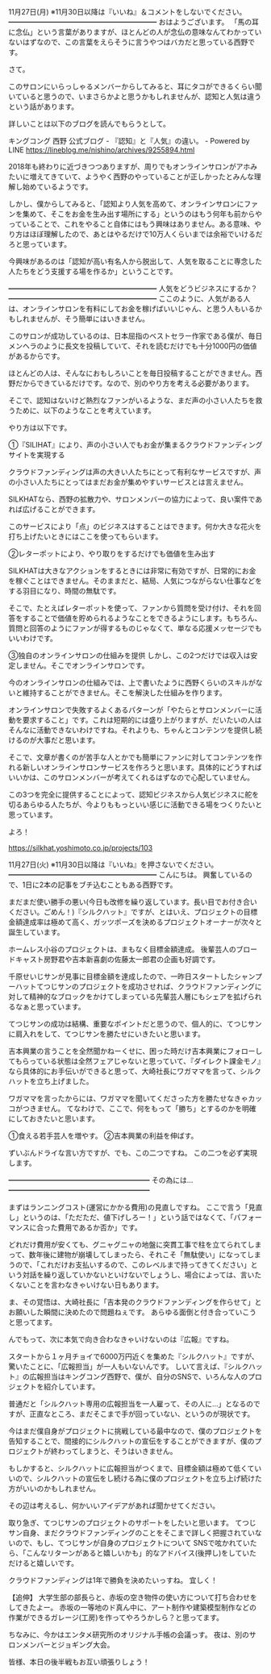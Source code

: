 11月27日(月) ※11月30日以降は『いいね』＆コメントをしないでください。
━━━━━━━━━━━━━━━━━━━━━
おはようございます。
「馬の耳に念仏」という言葉がありますが、ほとんどの人が念仏の意味なんてわかっていないはずなので、この言葉をえらそうに言うやつはバカだと思っている西野です。

さて。

このサロンにいらっしゃるメンバーからしてみると、耳にタコができるくらい聞いていると思うので、いまさらかよと思うかもしれませんが、認知と人気は違うという話があります。

詳しいことは以下のブログを読んでもらうとして。

キングコング 西野 公式ブログ - 『認知』と『人気』の違い。 - Powered by LINE https://lineblog.me/nishino/archives/9255894.html

2018年も終わりに近づきつつありますが、周りでもオンラインサロンがアホみたいに増えてきていて、ようやく西野のやっていることが正しかったとみんな理解し始めているようです。

しかし、僕からしてみると、「認知より人気を高めて、オンラインサロンにファンを集めて、そこをお金を生み出す場所にする」というのはもう何年も前からやっていることで、これをやること自体にはもう興味はありません。ある意味、やり方はほぼ理解したので、あとはやるだけで10万人くらいまでは余裕でいけるだろと思っています。

今興味があるのは「認知が高い有名人から脱出して、人気を取ることに専念した人たちをどう支援する場を作るか」ということです。

━━━━━━━━━━━━━━━━━━━━━
人気をどうビジネスにするか？
━━━━━━━━━━━━━━━━━━━━━
ここのように、人気がある人は、オンラインサロンを有料にしてお金を稼げばいいじゃん、と思う人もいるかもしれませんが、そう簡単にはいきません。

このサロンが成功しているのは、日本屈指のベストセラー作家である僕が、毎日メンヘラのように長文を投稿していて、それを読むだけでも十分1000円の価値があるからです。

ほとんどの人は、そんなにおもしろいことを毎日投稿することができません。西野だからできているだけです。なので、別のやり方を考える必要があります。

そこで、認知はないけど熱烈なファンがいるような、まだ声の小さい人たちを救うために、以下のようなことを考えています。

やり方は以下です。

①『SILIHAT』により、声の小さい人でもお金が集まるクラウドファンディングサイトを実現する

クラウドファンディングは声の大きい人たちにとって有利なサービスですが、声の小さい人たちにとってはまだお金が集めやすいサービスとは言えません。

SILKHATなら、西野の拡散力や、サロンメンバーの協力によって、良い案件であれば広げることができます。

このサービスにより「点」のビジネスはすることはできます。何か大きな花火を打ち上げたいときにはここを使ってもらいます。

②レターポットにより、やり取りをするだけでも価値を生み出す

SILKHATは大きなアクションをするときには非常に有効ですが、日常的にお金を稼ぐことはできません。そのままだと、結局、人気につながらない仕事などをする羽目になり、時間の無駄です。

そこで、たとえばレターポットを使って、ファンから質問を受け付け、それを回答をすることで価値を貯められるようなことをできるようにします。もちろん、質問と回答のようにファンが得するものじゃなくて、単なる応援メッセージでもいいわけです。

③独自のオンラインサロンの仕組みを提供
しかし、この2つだけでは収入は安定しません。そこでオンラインサロンです。

今のオンラインサロンの仕組みでは、上で書いたように西野くらいのスキルがないと維持することができません。そこを解決した仕組みを作ります。

オンラインサロンで失敗するよくあるパターンが「やたらとサロンメンバーに活動を要求すること」です。これは短期的には盛り上がりますが、だいたいの人はそんなに活動できないわけですね。それよりも、ちゃんとコンテンツを提供し続けるのが大事だと思います。

そこで、文章が書くのが苦手な人とかでも簡単にファンに対してコンテンツを作れる新しいオンラインサロンサービスを作ろうと思います。具体的にどうすればいいかは、このサロンメンバーが考えてくれるはずなので心配していません。

この3つを完全に提供することによって、認知ビジネスから人気ビジネスに舵を切るあらゆる人たちが、今よりももっといい感じに活動できる場をつくりたいと思っています。

よろ！

https://silkhat.yoshimoto.co.jp/projects/103

11月27日(火) ※11月30日以降は『いいね』を押さないでください。
━━━━━━━━━━━━━━━━━━━━━
こんにちは。
興奮しているので、1日に2本の記事をブチ込むこともある西野です。

まだまだ使い勝手の悪い(今日も改修を繰り返しています。長い目でお付き合いください。ごめん！)『シルクハット』ですが、とはいえ、プロジェクトの目標金額達成率は極めて高く、ガッツポーズを決めるプロジェクトオーナーが次々と誕生しています。

ホームレス小谷のプロジェクトは、まもなく目標金額達成。
後輩芸人のブロードキャスト房野君や吉本新喜劇の佐藤太一郎君の企画も好調です。

千原せいじサンが見事に目標金額を達成したので、一昨日スタートしたシャンプーハットてつじサンのプロジェクトを成功させれば、クラウドファンディングに対して精神的なブロックをかけてしまっている先輩芸人層にもシェアを拡げられるなぁと思っています。

てつじサンの成功は結構、重要なポイントだと思うので、個人的に、てつじサンに肩入れをして、てつじサンを勝たせにいきたいと思います。

吉本興業の言うことを全然聞かねーくせに、困った時だけ吉本興業にフォローしてもらっている状態は全然フェアじゃないと思っていて、『ダイレクト課金モノ』なら具体的にお手伝いができると思って、大崎社長にワガママを言って、シルクハットを立ち上げました。

ワガママを言ったからには、ワガママを聞いてくださった方を勝たせなきゃカッコがつきません。
てなわけで、ここで、何をもって「勝ち」とするのかを明確にしておきたいと思います。

①食える若手芸人を増やす。
②吉本興業の利益を伸ばす。

ずいぶんドライな言い方ですが、でも、この二つですね。
この二つを必ず実現します。

━━━━━━━━━━━━━━━━━━━━
その為には…
━━━━━━━━━━━━━━━━━━━━

まずはランニングコスト(運営にかかる費用)の見直しですね。
ここで言う「見直し」というのは、「ただただ、値下げしろー！」という話ではなくて、「パフォーマンスに合った費用であるか否か」です。

どれだけ費用が安くても、グニャグニャの地盤に突貫工事で柱を立てられてしまって、数年後に建物が崩壊してしまったら、それこそ「無駄使い」になってしまうので、「これだけお支払いするので、このレベルまで持ってきてください」という対話を繰り返していかないといけないでしょうし、場合によっては、言いたくないことを言わなきゃいけない日もあります。

ま、その覚悟は、大崎社長に「吉本発のクラウドファンディングを作らせて」とお願いした瞬間に決めたので問題ねぇです。
あらゆる面倒と付き合っていこうと思ってます。

んでもって、次に本気で向き合わなきゃいけないのは『広報』ですね。

スタートから１ヶ月チョイで6000万円近くを集めた『シルクハット』ですが、驚いたことに、「広報担当」が一人もいないんです。
しいて言えば、『シルクハット』の広報担当はキングコング西野で、僕が、自分のSNSで、いろんな人のプロジェクトを紹介しています。

普通だと「シルクハット専用の広報担当を一人雇って、その人に…」となるのですが、正直なところ、まだそこまで手が回っていない、というのが現状です。

今はまだ僕自身がプロジェクトに挑戦している最中なので、僕のプロジェクトを告知することで、間接的にシルクハットの宣伝をすることができますが、僕のプロジェクトが終わってしまうと、そうはいきません。

もしかすると、シルクハットに広報担当がつくまで、目標金額は極めて低くていいので、シルクハットの宣伝をし続ける為に僕のプロジェクトを立ち上げ続けた方がいいのかもしれません。

その辺は考えるし、何かいいアイデアがあれば聞かせてください。

取り急ぎ、てつじサンのプロジェクトのサポートをしたいと思います。
てつじサン自身、まだクラウドファンディングのことをそこまで詳しく把握されていないので、もし、てつじサンが自身のプロジェクトについて
SNSで呟かれていたら、「こんなリターンがあると嬉しいかも」的なアドバイス(後押し)をしていただけると嬉しいです。

クラウドファンディングは1年で勝負を決めたいっすね。
宜しく！

【追伸】
大学生部の部長らと、赤坂の空き物件の使い方について打ち合わせをしてきたよー。
赤坂の一等地のド真ん中に、アート制作や建築模型制作などの作業ができるガレージ(工房)を作ってやろうかしら？と思ってます。

ちなみに、今かはエンタメ研究所のオリジナル手帳の会議っす。
夜は、別のサロンメンバーとジョギング大会。

皆様、本日の後半戦もお互い頑張りしょう！
